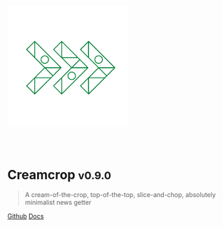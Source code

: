 ![header](./assets/Favicon.png) 

<br><br>

# Creamcrop <small>v0.9.0</small> 

> A cream-of-the-crop, top-of-the-top, slice-and-chop, absolutely minimalist news getter

[Github](https://github.com/creamcropdev/creamcrop) 
[Docs](./guide)
